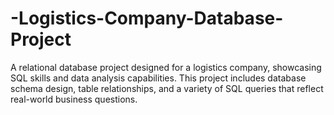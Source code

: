 # -Logistics-Company-Database-Project
A relational database project designed for a logistics company, showcasing SQL skills and data analysis capabilities. This project includes database schema design, table relationships, and a variety of SQL queries that reflect real-world business questions.
